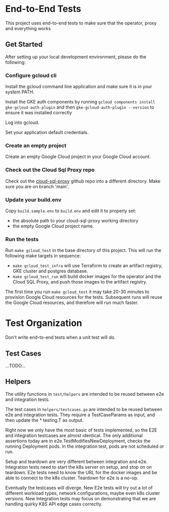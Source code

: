# End-to-End Tests

This project uses end-to-end tests to make sure that the operator, proxy and
everything works

## Get Started

After setting up your local development environment, please do the following:

### Configure gcloud cli
Install the gcloud command line application and make sure it is in your system PATH.

Install the GKE auth components by running
`gcloud components install gke-gcloud-auth-plugin` 
and then `gke-gcloud-auth-plugin --version` to ensure it was installed correctly

Log into gcloud.

Set your application default credentials.

### Create an empty project
Create an empty Google Cloud project in your Google Cloud account.

### Check out the Cloud Sql Proxy repo

Check out the [cloud-sql-proxy](https://github.com/GoogleCloudPlatform/cloud-sql-proxy) github
repo into a different directory. Make sure you are on branch 'main'. 


### Update your build.env
Copy `build.sample.env` to `build.env` and edit it to properly set:
- the absolute path to your cloud-sql-proxy working directory
- the empty Google Cloud project name. 

### Run the tests
Run `make gcloud_test` in the base directory of this project. This will run the
following make targets in sequence: 

- `make gcloud_test_infra` will use Terraform to create an artifact registry, 
   GKE cluster and postgres database. 
- `make gcloud_test_run` will  build docker images for the operator and the Cloud SQL Proxy, and
  push those images to the artifact registry.

The first time you run `make gcloud_test` it may take 20-30 minutes to provision
Google Cloud resources for the tests. Subsequent runs will reuse the Google Cloud
resources, and therefore will run much faster. 

# Test Organization

Don't write end-to-end tests when a unit test will do.

## Test Cases

...TODO...

## Helpers
The utility functions in `test/helpers` are intended to be reused between e2e and
integration tests.

The test cases in `helpers/testcases.go` are intended to be reused between e2e and
integration tests. They require a TestCaseParams as input, and then update the *
testing.T as output.

Right now we only have the most basic of tests implemented, so the E2E and
integration testcases are almost identical. The only additional assertions today
are in e2e.TestModifiesNewDeployment, checks the running Deployment pods. In the
integration test, pods are not scheduled or run.

Setup and teardown are very different between integration and e2e. Integration
tests need to start the k8s server on setup, and stop on on teardown. E2e tests
need to know the URL for the docker images and be able to connect to the k8s
cluster. Teardown for e2e is a no-op.

Eventually the testcases will diverge. New E2e tests will try out a lot of
different workload types, network configurations, maybe even k8s cluster
versions. New Integration tests may focus on demonstrating that we are handling
quirky K8S API edge cases correctly. 
